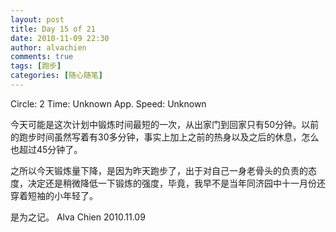 ```yaml
---
layout: post
title: Day 15 of 21
date: 2010-11-09 22:30
author: alvachien
comments: true
tags: [跑步]
categories: [随心随笔]
---
```

Circle: 2
Time: Unknown
App. Speed: Unknown

今天可能是这次计划中锻炼时间最短的一次，从出家门到回家只有50分钟。以前的跑步时间虽然写着有30多分钟，事实上加上之前的热身以及之后的休息，怎么也超过45分钟了。

之所以今天锻炼量下降，是因为昨天跑步了，出于对自己一身老骨头的负责的态度，决定还是稍微降低一下锻炼的强度，毕竟，我早不是当年同济园中十一月份还穿着短袖的小年轻了。

是为之记。
Alva Chien
2010.11.09
